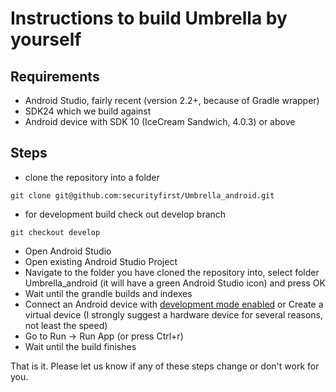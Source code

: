 # Instructions to build Umbrella by yourself

## Requirements

- Android Studio, fairly recent (version 2.2+, because of Gradle wrapper)
- SDK24 which we build against
- Android device with SDK 10 (IceCream Sandwich, 4.0.3) or above

## Steps

- clone the repository into a folder

```
git clone git@github.com:securityfirst/Umbrella_android.git
```
- for development build check out develop branch
```
git checkout develop
```

- Open Android Studio
- Open existing Android Studio Project
- Navigate to the folder you have cloned the repository into, select folder Umbrella_android (it will have a green Android Studio icon) and press OK
- Wait until the grandle builds and indexes
- Connect an Android device with [development mode enabled](http://www.greenbot.com/article/2457986/how-to-enable-developer-options-on-your-android-phone-or-tablet.html) or Create a virtual device (I strongly suggest a hardware device for several reasons, not least the speed)
- Go to Run -> Run App (or press Ctrl+r)
- Wait until the build finishes

That is it. Please let us know if any of these steps change or don't work for you.
